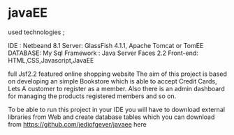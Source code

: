# javaEE

used technologies ;

IDE : Netbeand 8.1
Server: GlassFish 4.1.1, Apache Tomcat or TomEE
DATABASE: My Sql 
Framework : Java Server Faces 2.2
Front-end: HTML,CSS,Javascript,JavaEE

full Jsf2.2 featured online shopping website 
The aim of this project is based on developing an simple Bookstore which is able to accept Credit Cards, Lets A customer to register as a member. Also there is an admin dashboard for managing the products registered members and so on. 

To be able to run this project in your IDE you will have to download external libraries from Web and create database tables which you can download from   https://github.com/jediofgever/javaee here 
